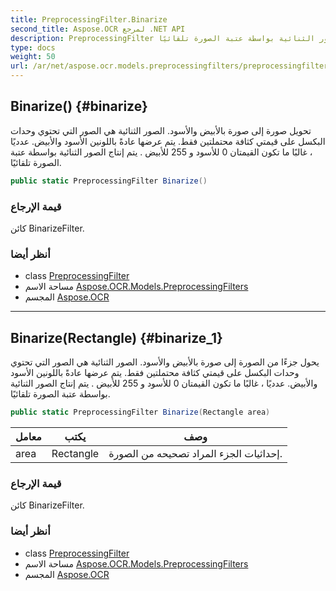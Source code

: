 ```yaml
---
title: PreprocessingFilter.Binarize
second_title: Aspose.OCR لمرجع .NET API
description: PreprocessingFilter طريقة. تحويل صورة إلى صورة بالأبيض والأسود. الصور الثنائية هي الصور التي تحتوي وحدات البكسل على قيمتي كثافة محتملتين فقط. يتم عرضها عادةً باللونين الأسود والأبيض. عدديًا  غالبًا ما تكون القيمتان 0 للأسود و 255 للأبيض . يتم إنتاج الصور الثنائية بواسطة عتبة الصورة تلقائيًا.
type: docs
weight: 50
url: /ar/net/aspose.ocr.models.preprocessingfilters/preprocessingfilter/binarize/
---
```

## Binarize() {#binarize}

تحويل صورة إلى صورة بالأبيض والأسود. الصور الثنائية هي الصور التي تحتوي وحدات البكسل على قيمتي كثافة محتملتين فقط. يتم عرضها عادةً باللونين الأسود والأبيض. عدديًا ، غالبًا ما تكون القيمتان 0 للأسود و 255 للأبيض . يتم إنتاج الصور الثنائية بواسطة عتبة الصورة تلقائيًا.

```csharp
public static PreprocessingFilter Binarize()
```

### قيمة الإرجاع

كائن BinarizeFilter.

### أنظر أيضا

* class [PreprocessingFilter](../)
* مساحة الاسم [Aspose.OCR.Models.PreprocessingFilters](../../preprocessingfilter/)
* المجسم [Aspose.OCR](../../../)

---

## Binarize(Rectangle) {#binarize_1}

يحول جزءًا من الصورة إلى صورة بالأبيض والأسود. الصور الثنائية هي الصور التي تحتوي وحدات البكسل على قيمتي كثافة محتملتين فقط. يتم عرضها عادةً باللونين الأسود والأبيض. عدديًا ، غالبًا ما تكون القيمتان 0 للأسود و 255 للأبيض . يتم إنتاج الصور الثنائية بواسطة عتبة الصورة تلقائيًا.

```csharp
public static PreprocessingFilter Binarize(Rectangle area)
```

| معامل | يكتب | وصف |
| --- | --- | --- |
| area | Rectangle | إحداثيات الجزء المراد تصحيحه من الصورة. |

### قيمة الإرجاع

كائن BinarizeFilter.

### أنظر أيضا

* class [PreprocessingFilter](../)
* مساحة الاسم [Aspose.OCR.Models.PreprocessingFilters](../../preprocessingfilter/)
* المجسم [Aspose.OCR](../../../)


